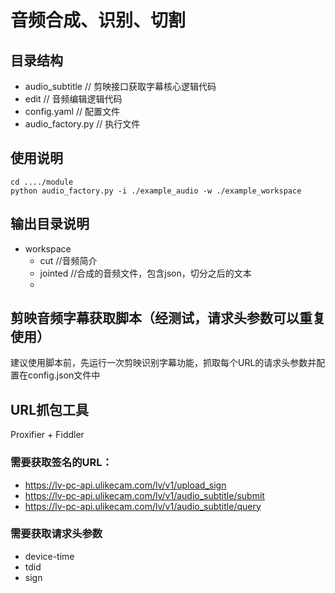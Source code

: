 # 音频合成、识别、切割

## 目录结构

- audio_subtitle // 剪映接口获取字幕核心逻辑代码
- edit // 音频编辑逻辑代码
- config.yaml // 配置文件
- audio_factory.py // 执行文件

## 使用说明

```
cd ..../module
python audio_factory.py -i ./example_audio -w ./example_workspace
```

## 输出目录说明

- workspace
    - cut //音频简介
    - jointed //合成的音频文件，包含json，切分之后的文本
    - 

## 剪映音频字幕获取脚本（经测试，请求头参数可以重复使用）

建议使用脚本前，先运行一次剪映识别字幕功能，抓取每个URL的请求头参数并配置在config.json文件中

## URL抓包工具

Proxifier + Fiddler

### 需要获取签名的URL：

- https://lv-pc-api.ulikecam.com/lv/v1/upload_sign
- https://lv-pc-api.ulikecam.com/lv/v1/audio_subtitle/submit
- https://lv-pc-api.ulikecam.com/lv/v1/audio_subtitle/query

### 需要获取请求头参数

- device-time
- tdid
- sign